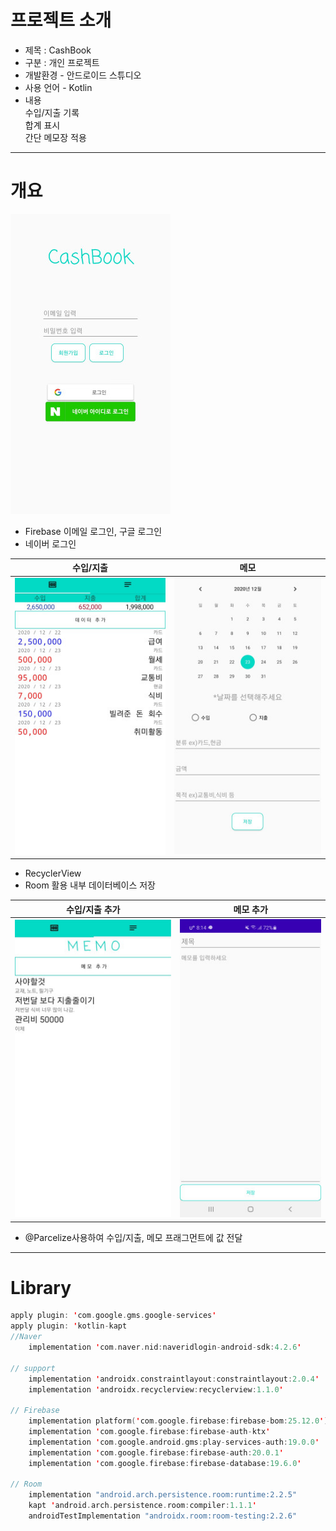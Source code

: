 # 프로젝트 소개
- 제목 : CashBook
- 구분 : 개인 프로젝트
- 개발환경 - 안드로이드 스튜디오
- 사용 언어 - Kotlin
- 내용  
수입/지출 기록  
합계 표시  
간단 메모장 적용

---
# 개요

![image1](https://github.com/jdsaeyqo/Project---AccountBook/blob/master/app/src/main/res/drawable/_cashbook_image1.jpg)
 
- Firebase 이메일 로그인, 구글 로그인
- 네이버 로그인  

수입/지출 | 메모
:------:|:-------:
![image2](https://github.com/jdsaeyqo/Project---AccountBook/blob/master/app/src/main/res/drawable/_cashbook_image2.jpg)|![image3](https://github.com/jdsaeyqo/Project---AccountBook/blob/master/app/src/main/res/drawable/_cashbook_image3.jpg)

- RecyclerView  
- Room 활용 내부 데이터베이스 저장

수입/지출 추가 | 메모 추가
:------:|:-------:
![image4](https://github.com/jdsaeyqo/Project---AccountBook/blob/master/app/src/main/res/drawable/_cashbook_image4.jpg)|![image5](https://github.com/jdsaeyqo/Project---AccountBook/blob/master/app/src/main/res/drawable/__cashbook_image5.jpg)  

- @Parcelize사용하여 수입/지출, 메모 프래그먼트에 값 전달  

---
# Library
~~~kotlin  
apply plugin: 'com.google.gms.google-services'
apply plugin: 'kotlin-kapt
//Naver
    implementation 'com.naver.nid:naveridlogin-android-sdk:4.2.6'
    
// support
    implementation 'androidx.constraintlayout:constraintlayout:2.0.4'
    implementation 'androidx.recyclerview:recyclerview:1.1.0'    
    
// Firebase
    implementation platform('com.google.firebase:firebase-bom:25.12.0')
    implementation 'com.google.firebase:firebase-auth-ktx'
    implementation 'com.google.android.gms:play-services-auth:19.0.0'
    implementation 'com.google.firebase:firebase-auth:20.0.1'
    implementation 'com.google.firebase:firebase-database:19.6.0' 
    
// Room
    implementation "android.arch.persistence.room:runtime:2.2.5"
    kapt 'android.arch.persistence.room:compiler:1.1.1'
    androidTestImplementation "androidx.room:room-testing:2.2.6"
~~~

